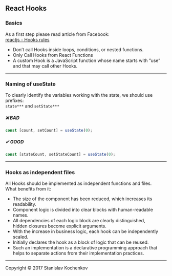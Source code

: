 ## React Hooks

### Basics
As a first step please read article from Facebook:  
[reactjs - Hooks rules](https://reactjs.org/docs/hooks-rules.html)  

* Don’t call Hooks inside loops, conditions, or nested functions.
* Only Call Hooks from React Functions
* A custom Hook is a JavaScript function whose name starts with ”use” and that may call other Hooks.

---

### Naming of useState
To clearly identify the variables working with the state, we should use prefixes:  
```state***``` and ```setState***```  

##### ❌ BAD
```javascript
const [count, setCount] = useState(0);
```

##### ✔ GOOD 
```javascript
const [stateCount, setStateCount] = useState(0);
```

---

### Hooks as independent files
All Hooks should be implemented as independent functions and files.  
What benefits from it:

* The size of the component has been reduced, which increases its readability.
* Component logic is divided into clear blocks with human-readable names.
* All dependencies of each logic block are clearly distinguished,  
hidden closures become explicit arguments.
* With the increase in business logic, each hook can be independently scaled.
* Initially declares the hook as a block of logic that can be reused.
* Such an implementation is a declarative programming approach that  
helps to separate actions from their implementation practices.

---
Copyright © 2017 Stanislav Kochenkov 
